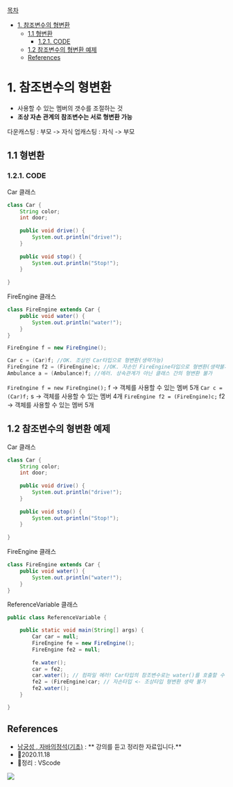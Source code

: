 [목차](#목차)
- [1. 참조변수의 형변환](#1-참조변수의-형변환)
  - [1.1 형변환](#11-형변환)
    - [1.2.1. CODE](#121-code)
  - [1.2 참조변수의 형변환 예제](#12-참조변수의-형변환-예제)
  - [References](#references)

# 1. 참조변수의 형변환

- 사용할 수 있는 멤버의 갯수를 조절하는 것
- **조상 자손 관계의 참조변수는 서로 형변환 가능**

다운캐스팅 : 부모 -> 자식
업캐스팅 : 자식 -> 부모 

## 1.1 형변환

### 1.2.1. CODE

Car 클래스
```java
class Car {
	String color;
	int door;
	
	public void drive() {
		System.out.println("drive!");
	}
	
	public void stop() {
		System.out.println("Stop!");
	}
	
}

```

FireEngine 클래스

```java
class FireEngine extends Car {
	public void water() {
		System.out.println("water!");
	}
}
```

```java
FireEngine f = new FireEngine();

Car c = (Car)f; //OK. 조상인 Car타입으로 형변환(생략가능)
FireEngine f2 = (FireEngine)c; //OK. 자손인 FireEngine타입으로 형변환(생략불가)
Ambulance a = (Ambulance)f; //에러. 상속관계가 아닌 클래스 간의 형변환 불가
```

`FireEngine f = new FireEngine();`
f -> 객체를 사용할 수 있는 멤버 5개
`Car c = (Car)f;`
s -> 객체를 사용할 수 있는 멤버 4개
`FireEngine f2 = (FireEngine)c;`
f2 -> 객체를 사용할 수 있는 멤버 5개

## 1.2 참조변수의 형변환 예제

Car 클래스
```java
class Car {
	String color;
	int door;
	
	public void drive() {
		System.out.println("drive!");
	}
	
	public void stop() {
		System.out.println("Stop!");
	}
	
}

```

FireEngine 클래스
```java
class FireEngine extends Car {
	public void water() {
		System.out.println("water!");
	}
}
```

ReferenceVariable 클래스
```java
public class ReferenceVariable {

	public static void main(String[] args) {
		Car car = null;
		FireEngine fe = new FireEngine();
		FireEngine fe2 = null;
		
		fe.water();
		car = fe2;
		car.water(); // 컴파일 에러! Car타입의 참조변수로는 water()를 호출할 수 없다.
		fe2 = (FireEngine)car; // 자손타입 <- 조상타입 형변환 생략 불가
		fe2.water();
	}

}
```

## References
- [남궁성 , 자바의정석(기초)](https://www.youtube.com/user/MasterNKS) : ** 강의를 듣고 정리한 자료입니다.**
- 🎈2020.11.18
- 🎈정리 : VScode

![](https://images.velog.io/images/withcolinsong/post/8dc5159f-5174-49f0-8cca-748d6cd38345/image.png)